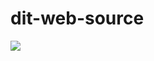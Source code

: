 # dit-web-source
[![](https://argocd.nzdev.org/api/badge?name=test-app-1&revision=true)](https://argocd.nzdev.org/applications/argocd/test-app-1)
